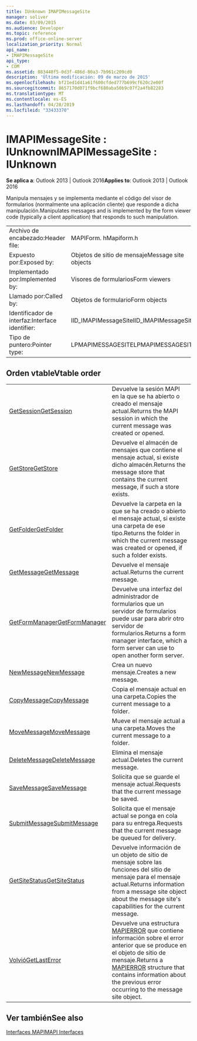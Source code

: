 ```yaml
---
title: IUnknown IMAPIMessageSite
manager: soliver
ms.date: 03/09/2015
ms.audience: Developer
ms.topic: reference
ms.prod: office-online-server
localization_priority: Normal
api_name:
- IMAPIMessageSite
api_type:
- COM
ms.assetid: 883448f5-0d3f-486d-80a3-7b961c209cd0
description: 'Última modificación: 09 de marzo de 2015'
ms.openlocfilehash: bf21ed1d41a61f600cfded777b699cf620c2e00f
ms.sourcegitcommit: 8657170d071f9bcf680aba50b9c07f2a4fb82283
ms.translationtype: MT
ms.contentlocale: es-ES
ms.lasthandoff: 04/28/2019
ms.locfileid: "33433370"
---
```

# <a name="imapimessagesite--iunknown"></a><span data-ttu-id="9cacb-103">IMAPIMessageSite : IUnknown</span><span class="sxs-lookup"><span data-stu-id="9cacb-103">IMAPIMessageSite : IUnknown</span></span>

  
  
<span data-ttu-id="9cacb-104">**Se aplica a**: Outlook 2013 | Outlook 2016</span><span class="sxs-lookup"><span data-stu-id="9cacb-104">**Applies to**: Outlook 2013 | Outlook 2016</span></span> 
  
<span data-ttu-id="9cacb-105">Manipula mensajes y se implementa mediante el código del visor de formularios (normalmente una aplicación cliente) que responde a dicha manipulación.</span><span class="sxs-lookup"><span data-stu-id="9cacb-105">Manipulates messages and is implemented by the form viewer code (typically a client application) that responds to such manipulation.</span></span>
  
|||
|:-----|:-----|
|<span data-ttu-id="9cacb-106">Archivo de encabezado:</span><span class="sxs-lookup"><span data-stu-id="9cacb-106">Header file:</span></span>  <br/> |<span data-ttu-id="9cacb-107">MAPIForm. h</span><span class="sxs-lookup"><span data-stu-id="9cacb-107">Mapiform.h</span></span>  <br/> |
|<span data-ttu-id="9cacb-108">Expuesto por:</span><span class="sxs-lookup"><span data-stu-id="9cacb-108">Exposed by:</span></span>  <br/> |<span data-ttu-id="9cacb-109">Objetos de sitio de mensaje</span><span class="sxs-lookup"><span data-stu-id="9cacb-109">Message site objects</span></span>  <br/> |
|<span data-ttu-id="9cacb-110">Implementado por:</span><span class="sxs-lookup"><span data-stu-id="9cacb-110">Implemented by:</span></span>  <br/> |<span data-ttu-id="9cacb-111">Visores de formularios</span><span class="sxs-lookup"><span data-stu-id="9cacb-111">Form viewers</span></span>  <br/> |
|<span data-ttu-id="9cacb-112">Llamado por:</span><span class="sxs-lookup"><span data-stu-id="9cacb-112">Called by:</span></span>  <br/> |<span data-ttu-id="9cacb-113">Objetos de formulario</span><span class="sxs-lookup"><span data-stu-id="9cacb-113">Form objects</span></span>  <br/> |
|<span data-ttu-id="9cacb-114">Identificador de interfaz:</span><span class="sxs-lookup"><span data-stu-id="9cacb-114">Interface identifier:</span></span>  <br/> |<span data-ttu-id="9cacb-115">IID_IMAPIMessageSite</span><span class="sxs-lookup"><span data-stu-id="9cacb-115">IID_IMAPIMessageSite</span></span>  <br/> |
|<span data-ttu-id="9cacb-116">Tipo de puntero:</span><span class="sxs-lookup"><span data-stu-id="9cacb-116">Pointer type:</span></span>  <br/> |<span data-ttu-id="9cacb-117">LPMAPIMESSAGESITE</span><span class="sxs-lookup"><span data-stu-id="9cacb-117">LPMAPIMESSAGESITE</span></span>  <br/> |
   
## <a name="vtable-order"></a><span data-ttu-id="9cacb-118">Orden vtable</span><span class="sxs-lookup"><span data-stu-id="9cacb-118">Vtable order</span></span>

|||
|:-----|:-----|
|[<span data-ttu-id="9cacb-119">GetSession</span><span class="sxs-lookup"><span data-stu-id="9cacb-119">GetSession</span></span>](imapimessagesite-getsession.md) <br/> |<span data-ttu-id="9cacb-120">Devuelve la sesión MAPI en la que se ha abierto o creado el mensaje actual.</span><span class="sxs-lookup"><span data-stu-id="9cacb-120">Returns the MAPI session in which the current message was created or opened.</span></span>  <br/> |
|[<span data-ttu-id="9cacb-121">GetStore</span><span class="sxs-lookup"><span data-stu-id="9cacb-121">GetStore</span></span>](imapimessagesite-getstore.md) <br/> |<span data-ttu-id="9cacb-122">Devuelve el almacén de mensajes que contiene el mensaje actual, si existe dicho almacén.</span><span class="sxs-lookup"><span data-stu-id="9cacb-122">Returns the message store that contains the current message, if such a store exists.</span></span>  <br/> |
|[<span data-ttu-id="9cacb-123">GetFolder</span><span class="sxs-lookup"><span data-stu-id="9cacb-123">GetFolder</span></span>](imapimessagesite-getfolder.md) <br/> |<span data-ttu-id="9cacb-124">Devuelve la carpeta en la que se ha creado o abierto el mensaje actual, si existe una carpeta de ese tipo.</span><span class="sxs-lookup"><span data-stu-id="9cacb-124">Returns the folder in which the current message was created or opened, if such a folder exists.</span></span>  <br/> |
|[<span data-ttu-id="9cacb-125">GetMessage</span><span class="sxs-lookup"><span data-stu-id="9cacb-125">GetMessage</span></span>](imapimessagesite-getmessage.md) <br/> |<span data-ttu-id="9cacb-126">Devuelve el mensaje actual.</span><span class="sxs-lookup"><span data-stu-id="9cacb-126">Returns the current message.</span></span>  <br/> |
|[<span data-ttu-id="9cacb-127">GetFormManager</span><span class="sxs-lookup"><span data-stu-id="9cacb-127">GetFormManager</span></span>](imapimessagesite-getformmanager.md) <br/> |<span data-ttu-id="9cacb-128">Devuelve una interfaz del administrador de formularios que un servidor de formularios puede usar para abrir otro servidor de formularios.</span><span class="sxs-lookup"><span data-stu-id="9cacb-128">Returns a form manager interface, which a form server can use to open another form server.</span></span>  <br/> |
|[<span data-ttu-id="9cacb-129">NewMessage</span><span class="sxs-lookup"><span data-stu-id="9cacb-129">NewMessage</span></span>](imapimessagesite-newmessage.md) <br/> |<span data-ttu-id="9cacb-130">Crea un nuevo mensaje.</span><span class="sxs-lookup"><span data-stu-id="9cacb-130">Creates a new message.</span></span>  <br/> |
|[<span data-ttu-id="9cacb-131">CopyMessage</span><span class="sxs-lookup"><span data-stu-id="9cacb-131">CopyMessage</span></span>](imapimessagesite-copymessage.md) <br/> |<span data-ttu-id="9cacb-132">Copia el mensaje actual en una carpeta.</span><span class="sxs-lookup"><span data-stu-id="9cacb-132">Copies the current message to a folder.</span></span>  <br/> |
|[<span data-ttu-id="9cacb-133">MoveMessage</span><span class="sxs-lookup"><span data-stu-id="9cacb-133">MoveMessage</span></span>](imapimessagesite-movemessage.md) <br/> |<span data-ttu-id="9cacb-134">Mueve el mensaje actual a una carpeta.</span><span class="sxs-lookup"><span data-stu-id="9cacb-134">Moves the current message to a folder.</span></span>  <br/> |
|[<span data-ttu-id="9cacb-135">DeleteMessage</span><span class="sxs-lookup"><span data-stu-id="9cacb-135">DeleteMessage</span></span>](imapimessagesite-deletemessage.md) <br/> |<span data-ttu-id="9cacb-136">Elimina el mensaje actual.</span><span class="sxs-lookup"><span data-stu-id="9cacb-136">Deletes the current message.</span></span>  <br/> |
|[<span data-ttu-id="9cacb-137">SaveMessage</span><span class="sxs-lookup"><span data-stu-id="9cacb-137">SaveMessage</span></span>](imapimessagesite-savemessage.md) <br/> |<span data-ttu-id="9cacb-138">Solicita que se guarde el mensaje actual.</span><span class="sxs-lookup"><span data-stu-id="9cacb-138">Requests that the current message be saved.</span></span>  <br/> |
|[<span data-ttu-id="9cacb-139">SubmitMessage</span><span class="sxs-lookup"><span data-stu-id="9cacb-139">SubmitMessage</span></span>](imapimessagesite-submitmessage.md) <br/> |<span data-ttu-id="9cacb-140">Solicita que el mensaje actual se ponga en cola para su entrega.</span><span class="sxs-lookup"><span data-stu-id="9cacb-140">Requests that the current message be queued for delivery.</span></span>  <br/> |
|[<span data-ttu-id="9cacb-141">GetSiteStatus</span><span class="sxs-lookup"><span data-stu-id="9cacb-141">GetSiteStatus</span></span>](imapimessagesite-getsitestatus.md) <br/> |<span data-ttu-id="9cacb-142">Devuelve información de un objeto de sitio de mensaje sobre las funciones del sitio de mensaje para el mensaje actual.</span><span class="sxs-lookup"><span data-stu-id="9cacb-142">Returns information from a message site object about the message site's capabilities for the current message.</span></span>  <br/> |
|[<span data-ttu-id="9cacb-143">Volvió</span><span class="sxs-lookup"><span data-stu-id="9cacb-143">GetLastError</span></span>](imapimessagesite-getlasterror.md) <br/> |<span data-ttu-id="9cacb-144">Devuelve una estructura [MAPIERROR](mapierror.md) que contiene información sobre el error anterior que se produce en el objeto de sitio de mensaje.</span><span class="sxs-lookup"><span data-stu-id="9cacb-144">Returns a [MAPIERROR](mapierror.md) structure that contains information about the previous error occurring to the message site object.</span></span>  <br/> |
   
## <a name="see-also"></a><span data-ttu-id="9cacb-145">Ver también</span><span class="sxs-lookup"><span data-stu-id="9cacb-145">See also</span></span>



[<span data-ttu-id="9cacb-146">Interfaces MAPI</span><span class="sxs-lookup"><span data-stu-id="9cacb-146">MAPI Interfaces</span></span>](mapi-interfaces.md)

